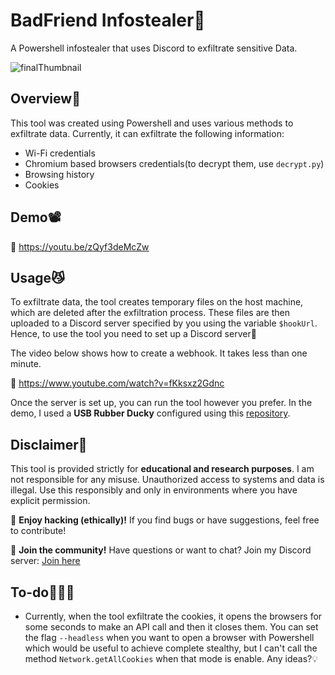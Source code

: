 # BadFriend Infostealer👹
A Powershell infostealer that uses Discord to exfiltrate sensitive Data.

![finalThumbnail](https://github.com/user-attachments/assets/3103b146-27a2-418c-8034-c165793fd091)


## Overview👀
This tool was created using Powershell and uses various methods to exfiltrate data.
Currently, it can exfiltrate the following information:

- Wi-Fi credentials
- Chromium based browsers credentials(to decrypt them, use `decrypt.py`)
- Browsing history
- Cookies

## Demo📽

🔗 https://youtu.be/zQyf3deMcZw

## Usage😼
To exfiltrate data, the tool creates temporary files on the host machine, which are deleted after the exfiltration process. These files are then uploaded to a Discord server specified by you using the variable `$hookUrl`.
Hence, to use the tool you need to set up a Discord server👻

The video below shows how to create a webhook. It takes less than one minute.

🔗 https://www.youtube.com/watch?v=fKksxz2Gdnc

Once the server is set up, you can run the tool however you prefer. In the demo, I used a **USB Rubber Ducky** configured using this [repository](https://github.com/dbisu/pico-ducky?tab=readme-ov-file).

## Disclaimer🚨

This tool is provided strictly for **educational and research purposes**. I am not responsible for any misuse. Unauthorized access to systems and data is illegal. Use this responsibly and only in environments where you have explicit permission.

👾 **Enjoy hacking (ethically)!** If you find bugs or have suggestions, feel free to contribute!

💬 **Join the community!** Have questions or want to chat? Join my Discord server: [Join here](https://discord.com/invite/ZRf5PJYGMk)

## To-do👷🏽‍♂️
- Currently, when the tool exfiltrate the cookies, it opens the browsers for some seconds to make an API call and then it closes them. You can set the flag `--headless` when you want to open a browser with Powershell which would be useful to achieve complete stealthy, but I can't call the method `Network.getAllCookies` when that mode is enable. Any ideas?💡
